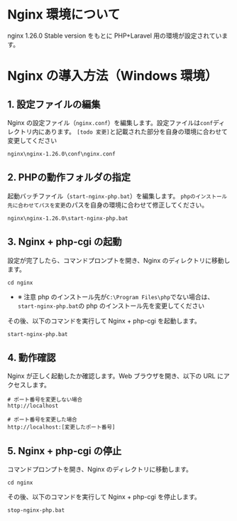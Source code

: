 # Nginx 環境について

nginx 1.26.0 Stable version をもとに PHP+Laravel 用の環境が設定されています。

# Nginx の導入方法（Windows 環境）

## 1. 設定ファイルの編集

Nginx の設定ファイル（`nginx.conf`）を編集します。設定ファイルは`conf`ディレクトリ内にあります。
`[todo 変更]`と記載された部分を自身の環境に合わせて変更してください

```
nginx\nginx-1.26.0\conf\nginx.conf
```

## 2. PHPの動作フォルダの指定
起動バッチファイル（`start-nginx-php.bat`）を編集します。
`phpのインストール先に合わせてパスを変更`のパスを自身の環境に合わせて修正してください。

```
nginx\nginx-1.26.0\start-nginx-php.bat
```

## 3. Nginx + php-cgi の起動

設定が完了したら、コマンドプロンプトを開き、Nginx のディレクトリに移動します。

```
cd nginx
```

-   ※ 注意
    php のインストール先が`C:\Program Files\php`でない場合は、`start-nginx-php.bat`の php のインストール先を変更してください

その後、以下のコマンドを実行して Nginx + php-cgi を起動します。

```
start-nginx-php.bat
```

## 4. 動作確認

Nginx が正しく起動したか確認します。Web ブラウザを開き、以下の URL にアクセスします。

```
# ポート番号を変更しない場合
http://localhost

# ポート番号を変更した場合
http://localhost:[変更したポート番号]
```

## 5. Nginx + php-cgi の停止

コマンドプロンプトを開き、Nginx のディレクトリに移動します。

```
cd nginx
```

その後、以下のコマンドを実行して Nginx + php-cgi を停止します。

```
stop-nginx-php.bat
```
